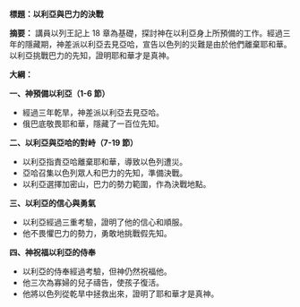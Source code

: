 **標題：以利亞與巴力的決戰**

**摘要：**
講員以列王記上 18 章為基礎，探討神在以利亞身上所預備的工作。經過三年的隱藏期，神差派以利亞去見亞哈，宣告以色列的災難是由於他們離棄耶和華。以利亞挑戰巴力的先知，證明耶和華才是真神。

**大綱：**

**一、神預備以利亞（1-6 節）**
* 經過三年乾旱，神差派以利亞去見亞哈。
* 俄巴底敬畏耶和華，隱藏了一百位先知。

**二、以利亞與亞哈的對峙（7-19 節）**
* 以利亞指責亞哈離棄耶和華，導致以色列遭災。
* 亞哈召集以色列眾人和巴力的先知，準備決戰。
* 以利亞選擇加密山，巴力的勢力範圍，作為決戰地點。

**三、以利亞的信心與勇氣**
* 以利亞經過三重考驗，證明了他的信心和順服。
* 他不畏懼巴力的勢力，勇敢地挑戰假先知。

**四、神祝福以利亞的侍奉**
* 以利亞的侍奉經過考驗，但神仍然祝福他。
* 他三次為寡婦的兒子禱告，使孩子復活。
* 他將以色列從乾旱中拯救出來，證明了耶和華才是真神。